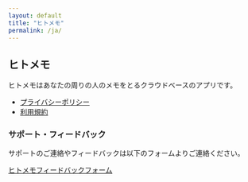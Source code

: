 ```yaml
---
layout: default
title: "ヒトメモ"
permalink: /ja/
---
```


## ヒトメモ

ヒトメモはあなたの周りの人のメモをとるクラウドベースのアプリです。

- [プライバシーポリシー](/ja/privacy-policy/)
- [利用規約](/ja/terms-of-service/)

### サポート・フィードバック

サポートのご連絡やフィードバックは以下のフォームよりご連絡ください。

[ヒトメモフィードバックフォーム](
https://docs.google.com/forms/d/e/1FAIpQLSd9rZy-nX6WKlC-OEwWZv1oFasZANsaESyCLLzLFuKgtb1OIQ/viewform)
